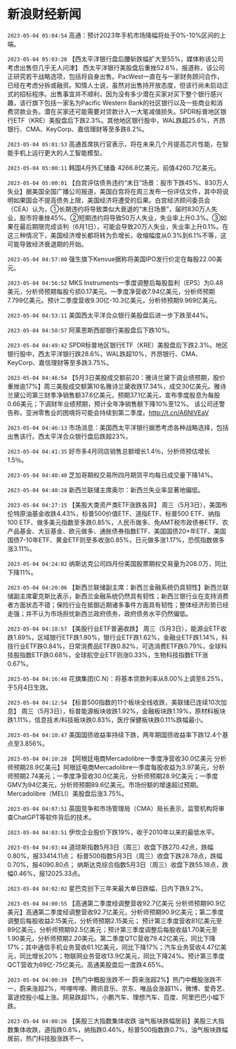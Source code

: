 # 新浪财经新闻
`2023-05-04 05:04:54` 高通：预计2023年手机市场降幅将处于0%-10%区间的上端。

`2023-05-04 05:03:20` 【西太平洋银行盘后腰斩跌幅扩大至55%，媒体称该公司考虑出售但几乎无人问津】 西太平洋银行美股盘后重挫52.6%，报道称，该公司正研究若干战略选项，包括将自身出售。PacWest一直在与一家财务顾问合作，已经在考虑分拆或融资。知情人士说，虽然对出售持开放态度，但该行尚未启动正式的招标程序。出售事宜并不顺利，因为没有多少潜在买家对买下整个银行感兴趣，该行旗下包括一家名为Pacific Western Bank的社区银行以及一些商业和消费贷款业务。潜在买家还可能需要对贷款计入一大笔减值损失。SPDR标普地区银行ETF（KRE）美股盘后下跌2.3%。其他地区银行股中，WAL跌超25.6%，齐昂银行、CMA、KeyCorp、嘉信理财等至多跌8.2%。

`2023-05-04 05:01:53` 高通首席执行官表示，将在未来几个月提高芯片性能，在智能手机上运行更大的人工智能模型。

`2023-05-04 05:00:11` 韩国4月外汇储备 4266.8亿美元，前值4260.7亿美元。

`2023-05-04 05:00:01` 【白宫评估债务违约“末日”场景：股市下跌45%、830万人失业】据美国全国广播公司报道，美国白宫将在周三发布一份评估文件，其中将说明如果国会不提高债务上限，美国经济将遭受的后果。白宫经济顾问委员会（CEA）认为，①长期违约将导致类似大衰退的“末日场景”，届时830万人失业，股市将重挫45%。②短期违约将导致50万人失业，失业率上升0.3%。③如果在最后期限完成谈判（6月1日），可能会导致20万人失业，失业率上升0.1%。在这三种情况下，美国经济增长都将转为负增长，收缩幅度从0.3%到6.1%不等，这可能导致经济衰退期的开始。

`2023-05-04 04:57:00` 强生旗下Kenvue据称将美国IPO发行价定在每股22.00美元。

`2023-05-04 04:56:52` MKS Instruments一季度调整后每股盈利（EPS）为0.48美元，分析师预期每股亏损0.17美元。一季度净营收7.94亿美元，分析师预期7.799亿美元。预计二季度营收9.30亿-10.3亿美元，分析师预期9.969亿美元。

`2023-05-04 04:53:11` 美国西太平洋合众银行美股盘后进一步下跌至44%。

`2023-05-04 04:50:57` 阿莱恩斯西部银行美股盘后下跌10%。

`2023-05-04 04:49:42` SPDR标普地区银行ETF（KRE）美股盘后下跌2.3%。地区银行股中，西太平洋银行跌28.6%，WAL跌超10%，齐昂银行、CMA、KeyCorp、嘉信理财等至多跌3.75%。

`2023-05-04 04:46:54` 【5月3日美股成交额前20：雅诗兰黛下调业绩预期，股价重挫逾17%】周三美股成交额第10名雅诗兰黛收跌17.34%，成交30亿美元。雅诗兰黛公司第三财季净销售额37.6亿美元，预期37.1亿美元，宣布季度股息为每股0.66美元；下调财年业绩预期，预计全年净销售额下降10%至12%。 该公司还警告称，亚洲零售业的困境将可能会持续到第二季度。http://t.cn/A6NlVEaV

`2023-05-04 04:46:13` 市场消息：美国西太平洋银行据悉考虑各种战略选择，包括出售该行。西太平洋合众银行盘后跌超23%。

`2023-05-04 04:41:35` 好市多4月同店销售总额增长1.4％，分析师预估增长1.5％。

`2023-05-04 04:40:40` 芝加哥期权交易所四月期货平均每日成交量下降14%。

`2023-05-04 04:40:28` 新西兰联储主席奥尔：新西兰失业率显著地偏低。

`2023-05-04 04:27:15` 【美股大类资产类ETF涨跌各异】 周三（5月3日），美国布伦特原油基金收跌4.43%，标普500价值ETF、道指ETF、标普500 ETF、纳指100 ETF、做多美元指数至多跌0.85%，人民币做多、免AMT税市政债券ETF、农产品基金、大豆基金、欧元做多、通胀债券指数ETF、美国国债20+年ETF、美国国债7-10年ETF、黄金ETF则至多收涨0.85%，日元做多涨1.17%，恐慌指数做多涨3.11%。

`2023-05-04 04:24:02` 纳斯达克公司四月份美国股票期权交易量为208.0万，同比下降11%。

`2023-05-04 04:20:06` 【新西兰联储副主席：新西兰金融系统仍具韧性】新西兰联储副主席霍克斯比表示，新西兰金融系统仍然具有韧性；新西兰银行业在支持消费者方面状态不错；保险行业在抵御近期诸多事件方面具有韧性；整体经济形势已经走强；并不认为市场担忧新西兰政府债务，政府债务水平仍然偏低。

`2023-05-04 04:18:57` 【美股行业ETF普遍收跌】 周三（5月3日），能源业ETF收跌1.89%，区域银行ETF跌1.80%，银行业ETF跌1.62%，金融业ETF跌1.14%，科技行业ETF跌0.84%，日常消费品ETF跌0.82%，可选消费ETF跌0.79%，全球科技股指数ETF跌0.68%，全球航空业ETF则涨0.33%，生物科技指数ETF涨0.67%。

`2023-05-04 04:16:48` 花旗集团(C.N)：将基本贷款利率从8.00%上调至8.25%，于5月4日生效。

`2023-05-04 04:12:54` 【标普500指数的11个板块全线收跌，美联储已连续10次加息】 周三（5月3日），标普能源板块收跌1.92%，金融板块跌1.19%，原材料板块跌1.11%，信息技术/科技板块跌0.83%，医疗保健板块跌0.11%跌幅最小。

`2023-05-04 04:10:47` 美国国债收益率持续下跌，两年期国债收益率下跌12.4个基点至3.856%。

`2023-05-04 04:10:28` 【阿根廷电商Mercadolibre一季度净营收30.0亿美元 分析师预期28.9亿美元】阿根廷电商Mercadolibre一季度每股收益为3.97美元，分析师预期2.74美元；一季度净营收30.0亿美元，分析师预期28.9亿美元；一季度GMV为94亿美元，分析师预期89.6亿美元。市场份额的增速超过预期。Mercadolibre（MELI）美股盘后涨3.75%。

`2023-05-04 04:07:51` 英国竞争和市场管理局（CMA）局长表示，监管机构将审查ChatGPT等软件背后的技术。

`2023-05-04 04:03:51` 伊坎企业股价下跌19%，收于2010年以来的最低水平。

`2023-05-04 04:03:44` 道琼斯指数5月3日（周三）收盘下跌270.42点，跌幅0.80%，报33414.11点；
标普500指数5月3日（周三）收盘下跌28.78点，跌幅0.70%，报4090.80点；
纳斯达克综合指数5月3日（周三）收盘下跌55.18点，跌幅0.46%，报12025.33点。

`2023-05-04 04:02:02` 星巴克创下三年来最大单日跌幅，日内下跌9.2%。

`2023-05-04 04:00:55` 【高通第二季度经调整营收92.7亿美元 分析师预期90.9亿美元】高通第二季度经调整营收92.7亿美元，分析师预期90.9亿美元；第二季度调整后每股收益2.15美元，分析师预期2.15美元； 预计第三季度营收81亿美元至89亿美元，分析师预期92.5亿美元；预计第三季度调整后每股收益1.70美元至1.90美元，分析师预期2.20美元。第二季度QTC营收79.42亿美元，同比下降17%；其中通信手机业务营收61.1亿美元，同比下降17%；汽车业务营收4.47亿美元，同比增长20%；物联网业务营收13.9亿美元，同比下降24%。预计第三季度QCT营收为69亿-75亿美元。高通美股盘后一度跌4.65%。

`2023-05-04 04:00:39` 【热门中概股涨跌不一 蔚来涨超2%】热门中概股涨跌不一，蔚来涨超2%，哔哩哔哩、腾讯音乐、京东、唯品会涨超1%，微博、爱奇艺、富途控股小幅上涨。网易跌超1%，小鹏汽车、理想汽车、百度、阿里巴巴小幅下跌。

`2023-05-04 04:00:26` 【美股三大指数集体收跌 油气板块跌幅居前】美股三大指数集体收跌，道指跌0.8%，纳指跌0.46%，标普500指数跌0.7%，油气板块跌幅居前，热门科技股涨跌不一。

